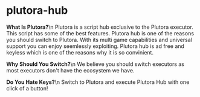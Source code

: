 # plutora-hub

**What Is Plutora?**\n
Plutora is a script hub exclusive to the Plutora executor. This script has some of the best features. Plutora hub is one of the reasons you should switch to Plutora. With its multi game capabilities and universal support you can enjoy seemlessly exploiting. Plutora hub is ad free and keyless which is one of the reasons why it is so convinient.

**Why Should You Switch?**\n
We believe you should switch executors as most executors don't have the ecosystem we have.

**Do You Hate Keys?**\n
Switch to Plutora and execute Plutora Hub with one click of a button!
